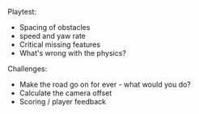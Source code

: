 Playtest:
* Spacing of obstacles
* speed and yaw rate
* Critical missing features
* What's wrong with the physics?

Challenges:
* Make the road go on for ever - what would you do?
* Calculate the camera offset
* Scoring / player feedback
